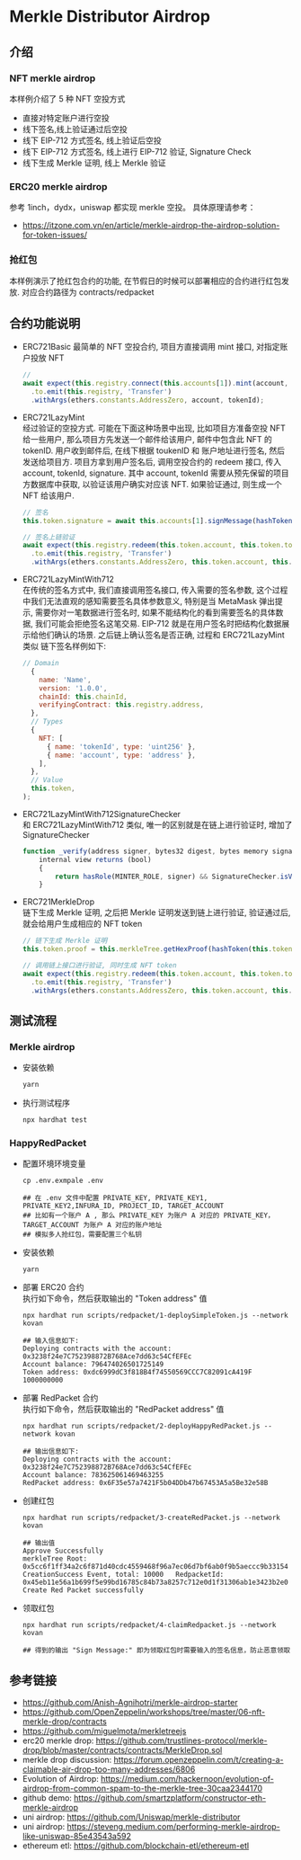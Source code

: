 # Merkle Distributor Airdrop

## 介绍

### NFT merkle airdrop

本样例介绍了 5 种 NFT 空投方式

- 直接对特定账户进行空投
- 线下签名,线上验证通过后空投
- 线下 EIP-712 方式签名, 线上验证后空投
- 线下 EIP-712 方式签名, 线上进行 EIP-712 验证, Signature Check
- 线下生成 Merkle 证明, 线上 Merkle 验证

### ERC20 merkle airdrop

参考 1inch，dydx，uniswap 都实现 merkle 空投。 具体原理请参考：

- <https://itzone.com.vn/en/article/merkle-airdrop-the-airdrop-solution-for-token-issues/>

### 抢红包

本样例演示了抢红包合约的功能, 在节假日的时候可以部署相应的合约进行红包发放.
对应合约路径为 contracts/redpacket

## 合约功能说明

- ERC721Basic
  最简单的 NFT 空投合约, 项目方直接调用 mint 接口, 对指定账户投放 NFT

  ```js
  //
  await expect(this.registry.connect(this.accounts[1]).mint(account, tokenId))
    .to.emit(this.registry, 'Transfer')
    .withArgs(ethers.constants.AddressZero, account, tokenId);
  ```

- ERC721LazyMint  
  经过验证的空投方式. 可能在下面这种场景中出现, 比如项目方准备空投 NFT 给一些用户, 那么项目方先发送一个邮件给该用户, 邮件中包含此 NFT 的 tokenID. 用户收到邮件后, 在线下根据 toukenID 和 账户地址进行签名, 然后发送给项目方. 项目方拿到用户签名后, 调用空投合约的 redeem 接口, 传入 account, tokenId, signature. 其中 account, tokenId 需要从预先保留的项目方数据库中获取, 以验证该用户确实对应该 NFT. 如果验证通过, 则生成一个 NFT 给该用户.

  ```js
  // 签名
  this.token.signature = await this.accounts[1].signMessage(hashToken(this.token.tokenId, this.token.account));

  // 签名上链验证
  await expect(this.registry.redeem(this.token.account, this.token.tokenId, this.token.signature))
    .to.emit(this.registry, 'Transfer')
    .withArgs(ethers.constants.AddressZero, this.token.account, this.token.tokenId);
  ```

- ERC721LazyMintWith712  
  在传统的签名方式中, 我们直接调用签名接口, 传入需要的签名参数, 这个过程中我们无法直观的感知需要签名具体参数意义, 特别是当 MetaMask 弹出提示, 需要你对一笔数据进行签名时, 如果不能结构化的看到需要签名的具体数据, 我们可能会拒绝签名这笔交易.
  EIP-712 就是在用户签名时把结构化数据展示给他们确认的场景. 之后链上确认签名是否正确, 过程和 ERC721LazyMint 类似
  链下签名样例如下:

  ```js
  // Domain
    {
      name: 'Name',
      version: '1.0.0',
      chainId: this.chainId,
      verifyingContract: this.registry.address,
    },
    // Types
    {
      NFT: [
        { name: 'tokenId', type: 'uint256' },
        { name: 'account', type: 'address' },
      ],
    },
    // Value
    this.token,
  );
  ```

- ERC721LazyMintWith712SignatureChecker  
  和 ERC721LazyMintWith712 类似, 唯一的区别就是在链上进行验证时, 增加了 SignatureChecker

  ```js
  function _verify(address signer, bytes32 digest, bytes memory signature)
      internal view returns (bool)
      {
          return hasRole(MINTER_ROLE, signer) && SignatureChecker.isValidSignatureNow(signer, digest, signature);
      }
  ```

- ERC721MerkleDrop  
  链下生成 Merkle 证明, 之后把 Merkle 证明发送到链上进行验证, 验证通过后, 就会给用户生成相应的 NFT token

  ```js
  // 链下生成 Merkle 证明
  this.token.proof = this.merkleTree.getHexProof(hashToken(this.token.tokenId, this.token.account));

  // 调用链上接口进行验证, 同时生成 NFT token
  await expect(this.registry.redeem(this.token.account, this.token.tokenId, this.token.signature))
    .to.emit(this.registry, 'Transfer')
    .withArgs(ethers.constants.AddressZero, this.token.account, this.token.tokenId);
  ```

## 测试流程

### Merkle airdrop

- 安装依赖

  ```bash
  yarn
  ```

- 执行测试程序

  ```bash
  npx hardhat test
  ```

### HappyRedPacket

- 配置环境环境变量

  ```shell
  cp .env.exmpale .env

  ## 在 .env 文件中配置 PRIVATE_KEY, PRIVATE_KEY1, PRIVATE_KEY2,INFURA_ID, PROJECT_ID, TARGET_ACCOUNT
  ## 比如有一个账户 A , 那么 PRIVATE_KEY 为账户 A 对应的 PRIVATE_KEY， TARGET_ACCOUNT 为账户 A 对应的账户地址
  ## 模拟多人抢红包，需要配置三个私钥
  ```

- 安装依赖

  ```shell
  yarn
  ```

- 部署 ERC20 合约  
  执行如下命令，然后获取输出的 "Token address" 值

  ```shell
  npx hardhat run scripts/redpacket/1-deploySimpleToken.js --network kovan

  ## 输入信息如下:
  Deploying contracts with the account: 0x3238f24e7C752398872B768Ace7dd63c54CfEFEc
  Account balance: 796474026501725149
  Token address: 0xdc6999dC3f818B4f74550569CCC7C82091cA419F
  1000000000
  ```

- 部署 RedPacket 合约  
  执行如下命令，然后获取输出的 "RedPacket address" 值

  ```shell
  npx hardhat run scripts/redpacket/2-deployHappyRedPacket.js --network kovan

  ## 输出信息如下:
  Deploying contracts with the account: 0x3238f24e7C752398872B768Ace7dd63c54CfEFEc
  Account balance: 783625061469463255
  RedPacket address: 0x6F35e57a7421F5b04DDb47b67453A5a5Be32e58B
  ```

- 创建红包  
  ```shell
  npx hardhat run scripts/redpacket/3-createRedPacket.js --network kovan

  ## 输出值
  Approve Successfully
  merkleTree Root: 0x5cc6f1ff34a2c6f871d40cdc4559468f96a7ec06d7bf6ab0f9b5aeccc9b33154
  CreationSuccess Event, total: 10000   RedpacketId: 0x45eb11e56a1b699f5e99bd16785c84b73a8257c712e0d1f31306ab1e3423b2e0
  Create Red Packet successfully
  ```

- 领取红包
  ```shell
  npx hardhat run scripts/redpacket/4-claimRedpacket.js --network kovan

  ## 得到的输出 "Sign Message:" 即为领取红包时需要输入的签名信息，防止恶意领取
  ```

## 参考链接

- <https://github.com/Anish-Agnihotri/merkle-airdrop-starter>
- <https://github.com/OpenZeppelin/workshops/tree/master/06-nft-merkle-drop/contracts>
- <https://github.com/miguelmota/merkletreejs>
- erc20 merkle drop: <https://github.com/trustlines-protocol/merkle-drop/blob/master/contracts/contracts/MerkleDrop.sol>
- merkle drop discussion: <https://forum.openzeppelin.com/t/creating-a-claimable-air-drop-too-many-addresses/6806>
- Evolution of Airdrop: <https://medium.com/hackernoon/evolution-of-airdrop-from-common-spam-to-the-merkle-tree-30caa2344170>
- github demo: <https://github.com/smartzplatform/constructor-eth-merkle-airdrop>
- uni airdrop: <https://github.com/Uniswap/merkle-distributor>
- uni airdrop: <https://steveng.medium.com/performing-merkle-airdrop-like-uniswap-85e43543a592>
- ethereum etl: <https://github.com/blockchain-etl/ethereum-etl>